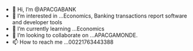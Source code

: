 - 👋 Hi, I’m @APACGABANK
- 👀 I’m interested in ...Economics, Banking transactions report software and developer tools
- 🌱 I’m currently learning ...Economics
- 💞️ I’m looking to collaborate on ...APACGAMONDE.  
- 📫 How to reach me ...00221763443388

<!---
APACGABANK/APACGABANK is a ✨ special ✨ repository because its `README.md` (this file) appears on your GitHub profile.
You can click the Preview link to take a look at your changes.
--->
